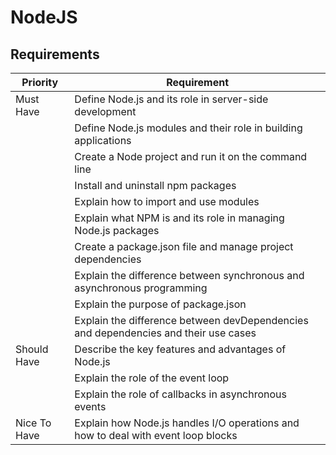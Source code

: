 # NodeJS

## Requirements

| Priority     | Requirement                                                                                                     |
|--------------|-----------------------------------------------------------------------------------------------------------------|
| Must Have    | Define Node.js and its role in server-side development                                                        |
|     | Define Node.js modules and their role in building applications                                                 |
|     | Create a Node project and run it on the command line                                                           |
|     | Install and uninstall npm packages                                                                             |
|     | Explain how to import and use modules                                                                          |
|     | Explain what NPM is and its role in managing Node.js packages                                                   |
|     | Create a package.json file and manage project dependencies                                                      |
|     | Explain the difference between synchronous and asynchronous programming                                        |
|     | Explain the purpose of package.json                                                                           |
|     | Explain the difference between devDependencies and dependencies and their use cases                            |
| Should Have  | Describe the key features and advantages of Node.js                                                            |
|   | Explain the role of the event loop                                                                            |
|   | Explain the role of callbacks in asynchronous events                                                           |
| Nice To Have | Explain how Node.js handles I/O operations and how to deal with event loop blocks                               |